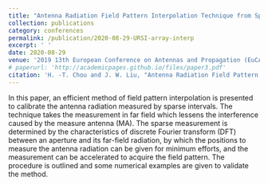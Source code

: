 ```yaml
---
title: "Antenna Radiation Field Pattern Interpolation Technique from Sparse Measurements According to Discrete Fourier Transform"
collection: publications
category: conferences
permalink: /publication/2020-08-29-URSI-array-interp
excerpt: ' '
date: 2020-08-29
venue: '2019 13th European Conference on Antennas and Propagation (EuCAP)'
# paperurl: 'http://academicpages.github.io/files/paper3.pdf'
citation: 'H. -T. Chou and J. W. Liu, "Antenna Radiation Field Pattern Interpolation Technique from Sparse Measurements According to Discrete Fourier Transform," 2020 URSI GASS,2020, pp. 1-4.'
---
```


In this paper, an efficient method of field pattern interpolation is presented to calibrate the antenna radiation measured by sparse intervals. The technique takes the measurement in far field which lessens the interference caused by the measure antenna (MA). The sparse measurement is determined by the characteristics of discrete Fourier transform (DFT) between an aperture and its far-field radiation, by which the positions to measure the antenna radiation can be given for minimum efforts, and the measurement can be accelerated to acquire the field pattern. The procedure is outlined and some numerical examples are given to validate the method.